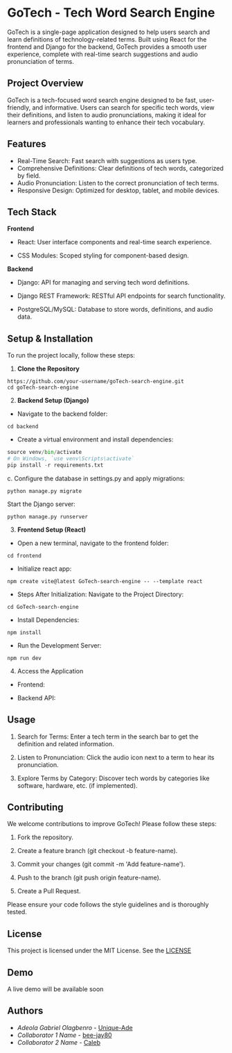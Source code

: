 # GoTech - Tech Word Search Engine


GoTech is a single-page application designed to help users search and learn definitions of technology-related terms. Built using React for the frontend and Django for the backend, GoTech provides a smooth user experience, complete with real-time search suggestions and audio pronunciation of terms.



## Project Overview
GoTech is a tech-focused word search engine designed to be fast, user-friendly, and informative. Users can search for specific tech words, view their definitions, and listen to audio pronunciations, making it ideal for learners and professionals wanting to enhance their tech vocabulary.

## Features

- Real-Time Search: Fast search with suggestions as users type.
- Comprehensive Definitions: Clear definitions of tech words, categorized by field.
- Audio Pronunciation: Listen to the correct pronunciation of tech terms.
- Responsive Design: Optimized for desktop, tablet, and mobile devices.


## Tech Stack

**Frontend**

- React: User interface components and real-time search experience.

- CSS Modules: Scoped styling for component-based design.

**Backend**

- Django: API for managing and serving tech word definitions.

- Django REST Framework: RESTful API endpoints for search functionality.

- PostgreSQL/MySQL: Database to store words, definitions, and audio data.



## Setup & Installation

To run the project locally, follow these steps:

1. **Clone the Repository**

```git clone 
https://github.com/your-username/goTech-search-engine.git
cd goTech-search-engine
```

2. **Backend Setup (Django)**

- Navigate to the backend folder:

```cd backend ```

- Create a virtual environment and install dependencies:

```python -m venv venv
source venv/bin/activate
# On Windows, `use venv\Scripts\activate`
pip install -r requirements.txt
```
c. Configure the database in settings.py and apply migrations:

```python manage.py migrate```

Start the Django server:

```python manage.py runserver```


3. **Frontend Setup (React)**

- Open a new terminal, navigate to the frontend folder:

```cd frontend```

- Initialize react app:

```npm create vite@latest GoTech-search-engine -- --template react```

- Steps After Initialization: 
  Navigate to the Project Directory:

```cd GoTech-search-engine```
- Install Dependencies:

```npm install```

- Run the Development Server:

```npm run dev```

4. Access the Application

- Frontend: 

- Backend API: 






    
## Usage


1. Search for Terms: Enter a tech term in the search bar to get the definition and related information.


2. Listen to Pronunciation: Click the audio icon next to a term to hear its pronunciation.


3. Explore Terms by Category: Discover tech words by categories like software, hardware, etc. (if implemented).



## Contributing

We welcome contributions to improve GoTech! Please follow these steps:

1. Fork the repository.


2. Create a feature branch (git checkout -b feature-name).


3. Commit your changes (git commit -m 'Add feature-name').


4. Push to the branch (git push origin feature-name).


5. Create a Pull Request.



Please ensure your code follows the style guidelines and is thoroughly tested.

## License

This project is licensed under the MIT License. See the [LICENSE](https://github.com/Unique-Ade/GoTech-search-engine/blob/main/LICENSE.txt) 


## Demo

A live demo will be available soon


## Authors

- *Adeola Gabriel Olagbenro* - [Unique-Ade](https://github.com/Unique-Ade)
- *Collaborator 1 Name* - [bee-jay80](https://github.com/bee-jay80)
- *Collaborator 2 Name* - [Caleb](https://github.com/kalebb12)



